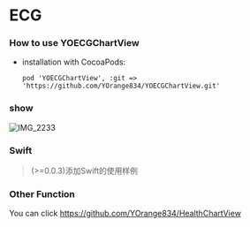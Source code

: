 # ECG

### How to use YOECGChartView

* installation with CocoaPods: 

  ```
  pod 'YOECGChartView', :git => 'https://github.com/YOrange834/YOECGChartView.git'
  ```

  

### show

![IMG_2233](https://github.com/YOrange834/YOECGChartView/blob/main/res/IMG_2233%E5%89%AF%E6%9C%AC.png)



### Swift

> (>=0.0.3)添加Swift的使用样例



### Other Function 

You can click  https://github.com/YOrange834/HealthChartView

